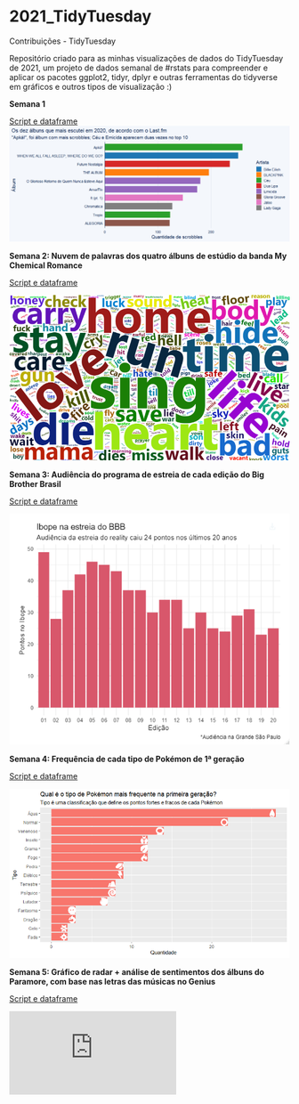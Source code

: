 # 2021_TidyTuesday
Contribuições - TidyTuesday

Repositório criado para as minhas visualizações de dados do TidyTuesday de 2021, um projeto de dados semanal de #rstats para compreender e aplicar os pacotes ggplot2, tidyr, dplyr e outras ferramentas do tidyverse em gráficos e outros tipos de visualização :)

__Semana 1__

[Script e dataframe](https://github.com/biamuniz/2021_TidyTuesday/tree/main/Semana%201) 
![alt text](https://raw.githubusercontent.com/biamuniz/2021_TidyTuesday/main/Semana%201/Rplot01.png)


__Semana 2: Nuvem de palavras dos quatro álbuns de estúdio da banda My Chemical Romance__

[Script e dataframe](https://github.com/biamuniz/2021_TidyTuesday/tree/main/Semana%202)

![alt text](https://raw.githubusercontent.com/biamuniz/2021_TidyTuesday/c3601137e25c858b5c11cef32391910f7840b08f/Semana%202/TidyTuesday_mcR.png)

__Semana 3: Audiência do programa de estreia de cada edição do Big Brother Brasil__

[Script e dataframe](https://github.com/biamuniz/2021_TidyTuesday/tree/main/Semana%203)

![alt text](https://raw.githubusercontent.com/biamuniz/2021_TidyTuesday/main/Semana%203/BBB_ibope.png)

__Semana 4: Frequência de cada tipo de Pokémon de 1ª geração__

[Script e dataframe](https://github.com/biamuniz/2021_TidyTuesday/tree/main/Semana%204)

![alt text](https://raw.githubusercontent.com/biamuniz/2021_TidyTuesday/main/Semana%204/TidyTuesday4.png)

__Semana 5: Gráfico de radar + análise de sentimentos dos álbuns do Paramore, com base nas letras das músicas no Genius__

[Script e dataframe](https://github.com/biamuniz/2021_TidyTuesday/tree/main/Semana%205)

![alt text](https://github.com/biamuniz/2021_TidyTuesday/blob/main/Semana%205/RadarChart.html)
